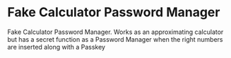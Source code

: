 # Fake Calculator Password Manager
Fake Calculator Password Manager. Works as an approximating calculator but has a secret function as a Password Manager when the right numbers are inserted along with a Passkey
